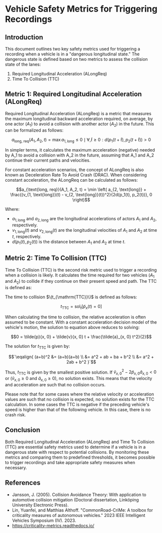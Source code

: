# Vehicle Safety Metrics for Triggering Recordings

## Introduction

This document outlines two key safety metrics used for triggering a recording when a vehicle is in a "dangerous longitudinal state." The dangerous state is defined based on two metrics to assess the collision state of the lanes:

1. Required Longitudinal Acceleration (ALongReq)
2. Time To Collision (TTC)

## Metric 1: Required Longitudinal Acceleration (ALongReq)

Required Longitudinal Acceleration (ALongReq) is a metric that measures the maximum longitudinal backward acceleration required, on average, by one actor ($A_1$) to avoid a collision with another actor ($A_2$) in the future. This can be formalized as follows:

$$a_{\text{long, req}}(A_1, A_2, t) = \max {a_{1, \text{long}} \le 0 \mid \forall , \tilde{t} \ge 0: d(p_1(t + \tilde{t}), p_2(t + \tilde{t})) > 0}$$

In simpler terms, it calculates the maximum acceleration (negative) needed by A_1 to avoid a collision with A_2 in the future, assuming that A_1 and A_2 continue their current paths and velocities.

For constant acceleration scenarios, the concept of ALongReq is also known as Deceleration Rate To Avoid Crash (DRAC). When considering constant acceleration, the ALongReq can be calculated as follows:

$$a_{\text{long, req}}(A_1, A_2, t) = \min \left( a_{2, \text{long}} + \frac{(v_{1, \text{long}}(t) - v_{2, \text{long}}(t))^2}{2d(p_1(t), p_2(t))}, 0 \right)$$

Where:
- $a_{1, \text{long}}$ and $a_{2, \text{long}}$ are the longitudinal accelerations of actors $A_1$ and $A_2$, respectively.
- $v_{1, \text{long}}(t)$ and $v_{2, \text{long}}(t)$ are the longitudinal velocities of $A_1$ and $A_2$ at time $t$, respectively.
- $d(p_1(t), p_2(t))$ is the distance between $A_1$ and $A_2$ at time $t$.


## Metric 2: Time To Collision (TTC)

Time To Collision (TTC) is the second risk metric used to trigger a recording when a collision is likely.
It calculates the time required for two vehicles ($A_1$ and $A_2$) to collide if they continue on their present speed and path. The TTC is defined as:

The time to collision $\(t_{\mathrm{TTC}}\)$ is defined as follows:

$$
t_{\mathrm{TTC}} = \text{sol}_t\left[ \tilde{p}_x(t) = 0 \right]
$$

When calculating the time to collision, the relative acceleration is often assumed to be constant. With a constant acceleration decision model of the vehicle's motion, the solution to equation above reduces to solving:

$$0 = \tilde{p}{x, 0} + \tilde{v}{x, 0} t + \frac{\tilde{a}_{x, 0} t^2}{2}$$

The solution for $t_{\mathrm{TTC}}$ is given by:

$$`\eqalign{
(a+b)^2 &= (a+b)(a+b) \\
        &= a^2 + ab + ba + b^2 \\
        &= a^2 + 2ab + b^2
}`$$


Thus, $t_{\mathrm{TTC}}$ is given by the smallest positive solution. 
If $`\tilde{v}_{x, 0}^2 - 2 \tilde{p}_{x, 0}\tilde{a}_{x, 0} < 0`$ or $`(\tilde{v}_{x, 0} \geq 0`$ and $`\tilde{a}_{x, 0} \geq 0)`$, no solution exists. This means that the velocity and acceleration are such that no collision occurs.

Please note that for some cases where the relative velocity or acceleration values are such that no collision is expected, no solution exists for the TTC calculation.
In some cases the TTC is negative if the preceding vehicle's speed is higher than that of the following vehicle. In this case, there is no crash risk.

## Conclusion

Both Required Longitudinal Acceleration (ALongReq) and Time To Collision (TTC) are essential safety metrics used to determine if a vehicle is in a dangerous state with respect to potential collisions.
By monitoring these metrics and comparing them to predefined thresholds, it becomes possible to trigger recordings and take appropriate safety measures when necessary.

## References

- Jansson, J. (2005). Collision Avoidance Theory: With application to automotive collision mitigation (Doctoral dissertation, Linköping University Electronic Press).
- Lin, Yuanfei, and Matthias Althoff. "CommonRoad-CriMe: A toolbox for criticality measures of autonomous vehicles." 2023 IEEE Intelligent Vehicles Symposium (IV). 2023.
- https://criticality-metrics.readthedocs.io/
